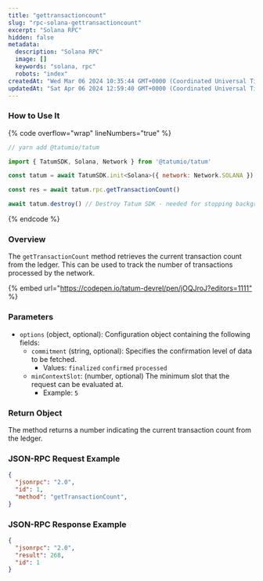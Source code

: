 ```yaml
---
title: "gettransactioncount"
slug: "rpc-solana-gettransactioncount"
excerpt: "Solana RPC"
hidden: false
metadata: 
  description: "Solana RPC"
  image: []
  keywords: "solana, rpc"
  robots: "index"
createdAt: "Wed Mar 06 2024 10:35:44 GMT+0000 (Coordinated Universal Time)"
updatedAt: "Sat Apr 06 2024 12:59:40 GMT+0000 (Coordinated Universal Time)"
---
```




### How to Use It

{% code overflow="wrap" lineNumbers="true" %}

```javascript
// yarn add @tatumio/tatum

import { TatumSDK, Solana, Network } from '@tatumio/tatum'

const tatum = await TatumSDK.init<Solana>({ network: Network.SOLANA })

const res = await tatum.rpc.getTransactionCount()

await tatum.destroy() // Destroy Tatum SDK - needed for stopping background jobs
```

{% endcode %}

### Overview

The `getTransactionCount` method retrieves the current transaction count from the ledger. This can be used to track the number of transactions processed by the network.

{% embed url="<https://codepen.io/tatum-devrel/pen/jOQJroJ?editors=1111"> %}

### Parameters

- `options` (object, optional): Configuration object containing the following fields:
  - `commitment` (string, optional): Specifies the confirmation level of data to be fetched.
    - Values: `finalized` `confirmed` `processed`
  - `minContextSlot`: (number, optional) The minimum slot that the request can be evaluated at.
    - Example: `5`

### Return Object

The method returns a number indicating the current transaction count from the ledger.

### JSON-RPC Request Example

```json
{
  "jsonrpc": "2.0",
  "id": 1,
  "method": "getTransactionCount",
}
```

### JSON-RPC Response Example

```json
{
  "jsonrpc": "2.0",
  "result": 268,
  "id": 1
}
```

